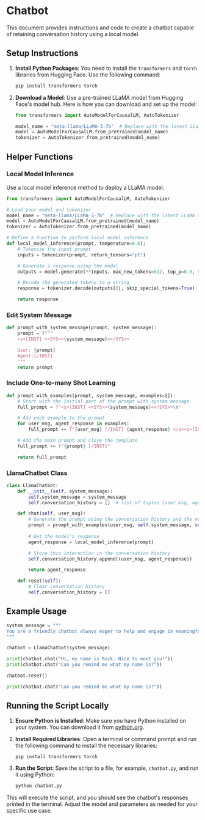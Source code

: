 # Chatbot

This document provides instructions and code to create a chatbot capable of retaining conversation history using a local model.

## Setup Instructions

1. **Install Python Packages**: You need to install the `transformers` and `torch` libraries from Hugging Face. Use the following command:

   ```bash
   pip install transformers torch
   ```

2. **Download a Model**: Use a pre-trained LLaMA model from Hugging Face's model hub. Here is how you can download and set up the model:

   ```python
   from transformers import AutoModelForCausalLM, AutoTokenizer

   model_name = "meta-llama/LLaMA-3-7b"  # Replace with the latest LLaMA model name
   model = AutoModelForCausalLM.from_pretrained(model_name)
   tokenizer = AutoTokenizer.from_pretrained(model_name)
   ```

## Helper Functions

### Local Model Inference

Use a local model inference method to deploy a LLaMA model.

```python
from transformers import AutoModelForCausalLM, AutoTokenizer

# Load your model and tokenizer
model_name = "meta-llama/LLaMA-3-7b"  # Replace with the latest LLaMA model name
model = AutoModelForCausalLM.from_pretrained(model_name)
tokenizer = AutoTokenizer.from_pretrained(model_name)

# Define a function to perform local model inference
def local_model_inference(prompt, temperature=0.6):
    # Tokenize the input prompt
    inputs = tokenizer(prompt, return_tensors="pt")

    # Generate a response using the model
    outputs = model.generate(**inputs, max_new_tokens=512, top_p=0.9, temperature=temperature)

    # Decode the generated tokens to a string
    response = tokenizer.decode(outputs[0], skip_special_tokens=True)

    return response
```

### Edit System Message

```python
def prompt_with_system_message(prompt, system_message):
    prompt = f"""
    <s>[INST] <<SYS>>{system_message}<</SYS>>

    User: {prompt}
    Agent:[/INST]
    """
    return prompt
```

### Include One-to-many Shot Learning

```python
def prompt_with_examples(prompt, system_message, examples=[]):
    # Start with the initial part of the prompt with system message
    full_prompt = f"<s>[INST] <<SYS>>{system_message}<</SYS>>\n"

    # Add each example to the prompt
    for user_msg, agent_response in examples:
        full_prompt += f"{user_msg} [/INST] {agent_response} </s><s>[INST]"

    # Add the main prompt and close the template
    full_prompt += f"{prompt} [/INST]"

    return full_prompt
```

### LlamaChatbot Class

```python
class LlamaChatbot:
    def __init__(self, system_message):
        self.system_message = system_message
        self.conversation_history = []  # list of tuples (user_msg, agent_response)

    def chat(self, user_msg):
        # Generate the prompt using the conversation history and the new user message
        prompt = prompt_with_examples(user_msg, self.system_message, self.conversation_history)
        
        # Get the model's response
        agent_response = local_model_inference(prompt)

        # Store this interaction in the conversation history
        self.conversation_history.append((user_msg, agent_response))

        return agent_response

    def reset(self):
        # Clear conversation history
        self.conversation_history = []
```

## Example Usage

```python
system_message = """
You are a friendly chatbot always eager to help and engage in meaningful conversation.
"""

chatbot = LlamaChatbot(system_message)

print(chatbot.chat("Hi, my name is Rock. Nice to meet you!"))
print(chatbot.chat("Can you remind me what my name is?"))

chatbot.reset()

print(chatbot.chat("Can you remind me what my name is?"))
```

## Running the Script Locally

1. **Ensure Python is Installed**: Make sure you have Python installed on your system. You can download it from [python.org](https://www.python.org/).

2. **Install Required Libraries**: Open a terminal or command prompt and run the following command to install the necessary libraries:

   ```bash
   pip install transformers torch
   ```

3. **Run the Script**: Save the script to a file, for example, `chatbot.py`, and run it using Python:

   ```bash
   python chatbot.py
   ```

This will execute the script, and you should see the chatbot's responses printed in the terminal. Adjust the model and parameters as needed for your specific use case. 